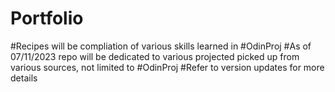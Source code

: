 # Portfolio
#Recipes will be compliation of various skills learned in #OdinProj 
#As of 07/11/2023 repo will be dedicated to various projected picked up from various sources, not limited to #OdinProj
#Refer to version updates for more details
